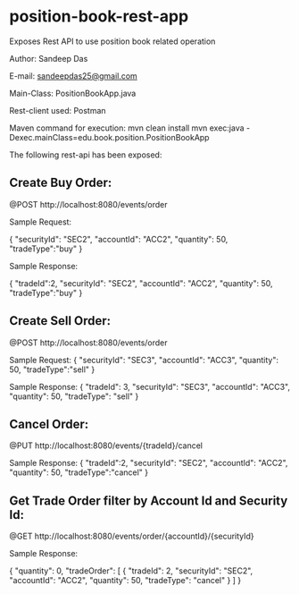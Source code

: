 # position-book-rest-app
Exposes Rest API to use position book related operation

Author: Sandeep Das

E-mail: sandeepdas25@gmail.com

Main-Class: PositionBookApp.java

Rest-client used: Postman

Maven command for execution:
mvn clean install
mvn exec:java  -Dexec.mainClass=edu.book.position.PositionBookApp

The following rest-api has been exposed: 

Create Buy Order:
---------------
@POST
http://localhost:8080/events/order

 Sample Request:

 {
        "securityId": "SEC2",
        "accountId": "ACC2",
        "quantity": 50,
        "tradeType":"buy"
 }
 
 Sample Response:
 
 {
            "tradeId":2,
            "securityId": "SEC2",
            "accountId": "ACC2",
            "quantity": 50,
            "tradeType":"buy"
     }
 
 Create Sell Order:
 ---------------
 @POST
 http://localhost:8080/events/order
 
 Sample Request:
  {
         "securityId": "SEC3",
         "accountId": "ACC3",
         "quantity": 50,
         "tradeType":"sell"
  }
  
 Sample Response:
  {
      "tradeId": 3,
      "securityId": "SEC3",
      "accountId": "ACC3",
      "quantity": 50,
      "tradeType": "sell"
  }
  
Cancel Order:
---------------
 @PUT
 http://localhost:8080/events/{tradeId}/cancel
 
 Sample Response:
 {
          "tradeId":2,
          "securityId": "SEC2",
          "accountId": "ACC2",
          "quantity": 50,
          "tradeType":"cancel"
   }

Get Trade Order filter by Account Id and Security Id:
-----------------
@GET
http://localhost:8080/events/order/{accountId}/{securityId}

Sample Response:

{
    "quantity": 0,
    "tradeOrder": [
        {
            "tradeId": 2,
            "securityId": "SEC2",
            "accountId": "ACC2",
            "quantity": 50,
            "tradeType": "cancel"
        }
    ]
}